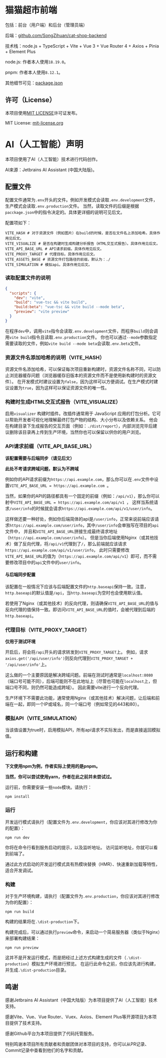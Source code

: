# 猫猫超市前端
包括：前台（用户端）和后台（管理员端）

后端：[github.com/SongZihuan/cat-shop-backend](https://github.com/SongZihuan/cat-shop-backend)

技术栈：node.js + TypeScript + Vite + Vue 3 + Vue Router 4 + Axios + Pinia + Element Plus

node.js: 作者本人使用`18.19.0`。

pnpm: 作者本人使用`8.12.1`。

其他细节可见：[package.json](./package.json)

## 许可（License）
本项目使用[MIT LICENSE](./LICENSE)许可证发布。

MIT License: [mit-license.org](https://mit-license.org/)

# AI（人工智能）声明
本项目使用了AI（人工智能）技术进行代码创作。

AI来源：Jetbrains AI Assistant (中国大陆版)。

## 配置文件
配置文件通常为`.env`开头的文件。例如开发模式会读取`.env.development`文件，生产模式会读取`.env.production`文件。
当然，读取文件的后缀是根据`pacckage.json`中的指令决定的。具体更详细的说明可见后文。

配置项如下：
```.env
VITE_HASH # 对于资源文件（例如图片）在build的时候，是否在文件名上添加哈希。具体作用见后文。
VITE_VISUALIZE # 是否在构建时生成构建分析报告（HTML交互式报告）。具体作用见后文。
VITE_API_BASE_URL # API请求前缀。具体作用见后文。
VITE_PROXY_TARGET # 代理目标。具体作用见后文。
VITE_ASSETS_BASE # 资源文件打包路径的前缀，默认为：./
VITE_SIMULATION # 模拟api。具体作用见后文。
```

### 读取配置文件的说明
```json
{
  "scripts": {
    "dev": "vite",
    "build": "vue-tsc && vite build",
    "build:beta": "vue-tsc && vite build --mode beta",
    "preview": "vite preview"
  }
}
```
在程序`dev`中，调用`vite`指令会读取`.env.development`文件，而程序`build`则会调用`vite build`指令且读取`.env.production`文件。
你也可以通过`--mode`参数指定需要读取的文件，例如`vite build --mode beta`会读取`.env.beta`文件。

### 资源文件名添加哈希的说明（VITE_HASH）
资源文件名添加哈希，可以保证每次项目重新构建时，资源文件名称不同，可以防止浏览器缓存问题（浏览器缓存旧版本的资源文件而不是使用新构建时的资源文件）。
在开发模式时建议设置为`false`，因为这样可以方便调试。在生产模式时建议设置为`true`，因为这样可以保证资源文件的唯一性。

### 构建时生成HTML交互式报告（VITE_VISUALIZE）
启用`visualizer` 构建时插件。改插件通常用于 JavaScript 应用的打包分析。它可以帮助开发者可视化地理解最终打包产物的结构、大小分布以及依赖关系。
他会在构建目录下生成报告的交互页面（例如：`./dist/report`），内部浏览完毕后建议删除该目录再上传到生产环境，当然你也可以保留以供你的用户浏览。

### API请求前缀（VITE_API_BASE_URL）
**该配置需要与后端同步（请见后文）**

**此处不考请求跨域问题，默认为不跨域**

例如你的API请求前缀为`https://api.example.com`，那么你可以在`.env`文件中设置`VITE_API_BASE_URL = https://api.example.com `。

当然，如果你的API的路径都具有一个固定的前缀（例如：`/api/v1`），那么你可以射中`VITE_API_BASE_URL = https://api.example.com/api/v1 `，
这样当系统请求`/user/info`的时候就会请求` https://api.example.com/api/v1/user/info `。

这样做还要一种好处，例如你后端简体的api是`/user/info`，正常来说前端应该请求` https://api.example.com/user/info `，其中`/user/info`会单独写在项目的`api`文件中，
并且和`VITE_API_BASE_URL`拼接生成最终请求地址（` https://api.example.com/user/info `）。
但是当你后端使用Nginx（或其他技术）做了反向代理，将`/api/v1`代理到了`/`，那么前端就应该请求` https://api.example.com/api/v1/user/info `，
此时只需要修改`VITE_API_BASE_URL`的值为（` https://api.example.com/api/v1 `）即可，而不需要修改项目中的`api`文件中的`user/info`。

#### 与后端同步配置
该配置在一般情况下应该与后端配置文件的`http.baseapi`保持一致。注意，`http.baseapi`的默认值是`/api`，当`http.baseapi`为空时也会使用默认值。

若使用了Nginx（或其他技术）的反向代理，则请确保`VITE_API_BASE_URL`的值与反向代理的值保持一致。即访问`VITE_API_BASE_URL`的值时，会被代理到后端的`http.baseapi`。

### 代理目标（VITE_PROXY_TARGET）
**仅用于测试环境**

开启后，将会将`/api`开头的请求转发到`VITE_PROXY_TARGET`上。
例如，请求`axios.get('/api/user/info')`则反向代理到`VITE_PROXY_TARGET + '/api/user/info'`上。

这么做的一个主要原因是解决跨域问题。前端在测试时通常是`localhost:8080`（端口号可能不同），后端可能则不在此地址上（尽管也可能在`localhost`上，但端口号不同，则仍然可能造成跨域）。
因此需要vite进行一个反向代理。

生产环境下不需要此功能，通常使用Nginx（或其他技术）解决问题，让后端和前端在一起，即同一个IP或域名，同一个端口号（例如常见的443和80）。

### 模拟API（VITE_SIMULATION）
当该值设置为true时，启用模拟API，所有api请求不实际发出，而是直接返回模拟值。

## 运行和构建
**下文使用npm为例，作者实际上使用的是pnpm。**

**当然，你可以尝试使用yarn，作者在此之前并未尝试过。**

运行前，你需要安装一些`node`模块。请执行：
```shell
npm install
```

### 运行
开发运行模式请执行（配置文件为`.env.development`，你应该对其进行修改为你的配置）：
```shell
npm run dev
```

你将在命令行看到服务启动的提示，以及监听地址。
访问监听地址，你就可以看到前端了。

通过此方式启动的开发运行模式具有热模块替换（HMR）、快速重新加载等特性，适合开发调试。

### 构建
对于生产环境构建，请执行（配置文件为`.env.production`，你应该对其进行修改为你的配置）：
```shell
npm run build
```

构建的结果将在`.\dist-production`下。

构建完成后，可以通过执行`preview`命令，来启动一个简易服务器（类似于Nginx）来部署构建结果：
```shell
npm run preview
```

这并不是开发运行模式，而是把经过上述方式构建生成的文件（`.\dist-production`）模拟生产环境进行预览。
在运行此命令之前，你应该先进行构建，并生成`.\dist-production`目录。

## 鸣谢
感谢Jetbrains AI Assistant（中国大陆版）为本项目提供了AI（人工智能）技术支持。

感谢Vite、Vue、Vue Router、Vuex、Axios、Element Plus等开源项目为本项目提供了技术支持。

感谢Github平台为本项目提供了代码托管服务。

特别鸣谢本项目所有贡献者和贡献团体对本项目的支持，你可以从PR记录、Commit记录中查看到他们的名字和贡献。
